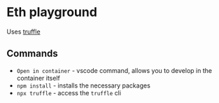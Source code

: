 # Eth playground
Uses [truffle](https://github.com/trufflesuite/truffle)

## Commands
* `Open in container` - vscode command, allows you to develop in the container itself
* `npm install` - installs the necessary packages
* `npx truffle` - access the `truffle` cli
